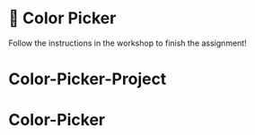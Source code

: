 # 🎨 Color Picker

Follow the instructions in the workshop to finish the assignment!
# Color-Picker-Project
# Color-Picker
